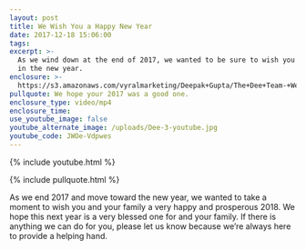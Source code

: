 ```yaml
---
layout: post
title: We Wish You a Happy New Year
date: 2017-12-18 15:06:00
tags:
excerpt: >-
  As we wind down at the end of 2017, we wanted to be sure to wish you the best
  in the new year.
enclosure: >-
  https://s3.amazonaws.com/vyralmarketing/Deepak+Gupta/The+Dee+Team-+We+Wish+You+a+Happy+New+Year.mp4
pullquote: We hope your 2017 was a good one.
enclosure_type: video/mp4
enclosure_time:
use_youtube_image: false
youtube_alternate_image: /uploads/Dee-3-youtube.jpg
youtube_code: JWOe-Vdpwes
---
```



{% include youtube.html %}

{% include pullquote.html %}

As we end 2017 and move toward the new year, we wanted to take a moment to wish you and your family a very happy and prosperous 2018. We hope this next year is a very blessed one for and your family. If there is anything we can do for you, please let us know because we’re always here to provide a helping hand.